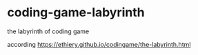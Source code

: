 # coding-game-labyrinth

the labyrinth of coding game

according 
https://ethiery.github.io/codingame/the-labyrinth.html
